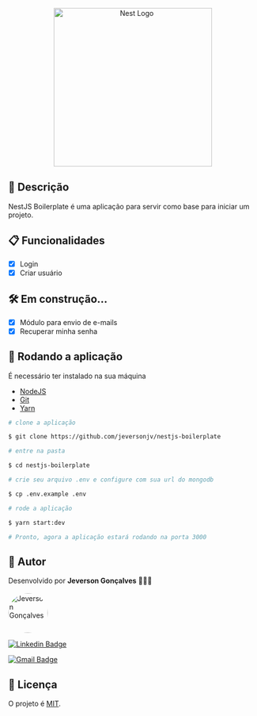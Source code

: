 <p align="center">
  <a href="http://nestjs.com/" target="blank"><img src="https://nestjs.com/img/logo_text.svg" width="320" alt="Nest Logo" /></a>
</p>

[circleci-image]: https://img.shields.io/circleci/build/github/nestjs/nest/master?token=abc123def456
[circleci-url]: https://circleci.com/gh/nestjs/nest

## 📃 Descrição

NestJS Boilerplate é uma aplicação para servir como base para iniciar um projeto. 

## 📋 Funcionalidades

- [x] Login
- [x] Criar usuário

## 🛠 Em construção...

- [x] Módulo para envio de e-mails
- [x] Recuperar minha senha

## 🚀 Rodando a aplicação

É necessário ter instalado na sua máquina

- [NodeJS](https://nodejs.org/en/)
- [Git](https://git-scm.com/)
- [Yarn](https://yarnpkg.com/)

```bash
# clone a aplicação

$ git clone https://github.com/jeversonjv/nestjs-boilerplate

# entre na pasta

$ cd nestjs-boilerplate

# crie seu arquivo .env e configure com sua url do mongodb

$ cp .env.example .env

# rode a aplicação

$ yarn start:dev

# Pronto, agora a aplicação estará rodando na porta 3000
```

## 👦 Autor

Desenvolvido por <b>Jeverson Gonçalves</b> 👊😎👊 <br /><br />
<a href="https://github.com/jeversonjv">
 <img src="https://avatars.githubusercontent.com/u/46850397?v=4" width="80px;" alt="Jeverson Gonçalves" style="border-radius:50%"/>
</a>

[![Linkedin Badge](https://img.shields.io/badge/-Jeverson-blue?style=flat-square&logo=Linkedin&logoColor=white&link=https://www.linkedin.com/in/jeverson-gon%C3%A7alves-6612a214b/)](https://www.linkedin.com/in/jeverson-gon%C3%A7alves-6612a214b/)

[![Gmail Badge](https://img.shields.io/badge/-jeversontp@gmail.com-c14438?style=flat-square&logo=Gmail&logoColor=white&link=mailto:jeversontp@gmail.com)](mailto:jeversontp@gmail.com)

## 📑 Licença

O projeto é [MIT](LICENSE).
